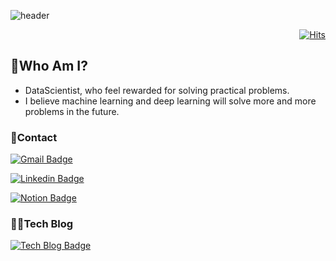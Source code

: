 ![header](https://capsule-render.vercel.app/api?color=auto)


<div align=right>
	
[![Hits](https://hits.seeyoufarm.com/api/count/incr/badge.svg?url=https%3A%2F%2Fgithub.com%2Fjoonhankim&count_bg=%2379C83D&title_bg=%23555555&icon=&icon_color=%23E7E7E7&title=hits&edge_flat=false)](https://hits.seeyoufarm.com)
  
</div>

## 🧐Who Am I?
- DataScientist, who feel rewarded for solving practical problems.
- I believe machine learning and deep learning will solve more and more problems in the future.

### 🤝Contact

[![Gmail Badge](https://img.shields.io/badge/Gmail-d14836?style=flat-square&logo=Gmail&logoColor=white&link=mailto:erickim4525@gmail.com)](mailto:erickim4525@gmail.com)

[![Linkedin Badge](https://img.shields.io/badge/-LinkedIn-blue?style=flat-square&logo=Linkedin&logoColor=white&link=https://https://www.linkedin.com/in/%EC%A4%80%ED%95%9C-%EA%B9%80-3327881a4/)](https://www.linkedin.com/in/%EC%A4%80%ED%95%9C-%EA%B9%80-3327881a4/)

[![Notion Badge](https://img.shields.io/badge/Notion-lightgrey?style=flat-square&logo=Notion&link=https://bit.ly/3nLKs5e)](https://bit.ly/3nLKs5e)
	
### 🧑‍💻Tech Blog
[![Tech Blog Badge](http://img.shields.io/badge/-Tech%20blog-brightgreen?style=flat-square&logo=velog&link=https://velog.io/@joonhan)](https://velog.io/@joonhan)

<!-- [![Joonhan's github stats](https://github-readme-stats.vercel.app/api?username=joonhankim)](https://github.com/joonhankim/github-readme-stats) -->

